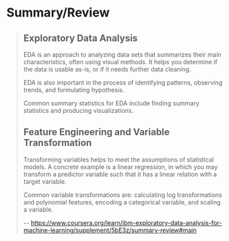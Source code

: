 # Summary/Review
> 
> ## Exploratory Data Analysis
> 
> EDA is an approach to analyzing data sets that summarizes their main characteristics, often using visual methods. It helps you determine if the data is usable as-is, or if it needs further data cleaning.
> 
> EDA is also important in the process of identifying patterns, observing trends, and formulating hypothesis.
> 
> Common summary statistics for EDA include finding summary statistics and producing visualizations.
> 
> ## Feature Engineering and Variable Transformation
> 
> Transforming variables helps to meet the assumptions of statistical models. A concrete example is a linear regression, in which you may transform a predictor variable such that it has a linear relation with a target variable.
> 
> Common variable transformations are: calculating log transformations and polynomial features, encoding a categorical variable, and scaling a variable.
>
> -- https://www.coursera.org/learn/ibm-exploratory-data-analysis-for-machine-learning/supplement/5bE3z/summary-review#main
